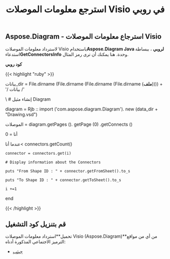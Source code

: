 ﻿---
title: استرجع معلومات الموصلات Visio في روبي
type: docs
weight: 20
url: /ar/java/retrieve-visio-connectors-information-in-ruby/
---
## **Aspose.Diagram - استرجاع معلومات الموصلات Visio**
 لاسترداد معلومات الموصلات Visio باستخدام**Aspose.Diagram Java لروبي** ، ببساطة استدعاء**GetConnectorsInfo** وحدة. هنا يمكنك أن ترى رمز المثال.

**كود روبي**

{{< highlight "ruby" >}}

 بيانات_dir = File.dirname (File.dirname (File.dirname (File.dirname (__ملف__)))) + '/ بيانات /'

\ # إنشاء مثيل Diagram

diagram = Rjb :: import ('com.aspose.diagram.Diagram'). new (data_dir + "Drawing.vsd")

الموصلات = diagram.getPages (). getPage (0) .getConnects ()

أنا = 0

 عندما أنا< connectors.getCount()

    connector = connectors.get(i)

    # Display information about the Connectors

    puts "From Shape ID : " + connector.getFromSheet().to_s

    puts "To Shape ID : " + connector.getToSheet().to_s

    i +=1

end

{{< /highlight >}}
## **قم بتنزيل كود التشغيل**
 تحميل**استرداد معلومات الموصلات Visio (Aspose.Diagram)**من أي من مواقع الترميز الاجتماعي المذكورة أدناه:

- [جيثب](https://github.com/asposediagram/Aspose.Diagram-for-Java/blob/master/Plugins/Aspose_Diagram_Java_for_Ruby/lib/asposediagramjava/Diagrams/getconnectorsinfo.rb)

